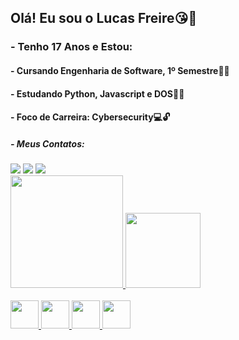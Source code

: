 
<h2>Olá! Eu sou o Lucas Freire😘🌹</h2>
<h3>- Tenho 17 Anos e Estou:</h3>
<h4>- Cursando Engenharia de Software, 1º Semestre👨‍🎓</h4>  
<h4>- Estudando Python, Javascript e DOS👨‍💻</h4>
<h4>- Foco de Carreira: Cybersecurity💻🔓</h4>
<h5>- Meus Contatos: </h5>

<div>        
 <a href= "https://www.linkedin.com/in/lucas-freire-0ba260232/"   target="_blank"><image src="https://img.shields.io/badge/linkedin-%230077B5.svg?style=for-the-badge&logo=linkedin&logoColor=white"></a>
 <a href = "mailto:lucasrodifreire@gmail.com?subject=Olá, Lucas Freire! (from github)"><img src="https://img.shields.io/badge/-Gmail-%23333?style=for-the-badge&logo=gmail&logoColor=white" target="_blank"></a>
 <a href= "https://www.instagram.com/lucas_rodrigueszz" target="_blank"><image src="https://img.shields.io/badge/Instagram-E4405F?style=for-the-badge&logo=instagram&logoColor=white"></a>
</div>
   
<div>
 <a href="https://github.com/LucaFreire">
 <img height="180em" src="https://github-readme-stats.vercel.app/api?username=LucaFreire&theme=blueberry">
 <img height="120em" src="https://github-readme-stats.vercel.app/api/top-langs/?username=LucaFreire&layout=compact&langs_count=168&theme=blueberry"/>
</div>
 
<div style="display: inline_block"><br> 
 <img height="45" img src="https://cdn.jsdelivr.net/gh/devicons/devicon/icons/linux/linux-original.svg" />
 <img height="45" img src="https://cdn.jsdelivr.net/gh/devicons/devicon/icons/windows8/windows8-original.svg" />
 <img height="45" img src="https://cdn.jsdelivr.net/gh/devicons/devicon/icons/python/python-original.svg" />
 <img height="45" img src="https://cdn.jsdelivr.net/gh/devicons/devicon/icons/javascript/javascript-original.svg" /> 
</div>
